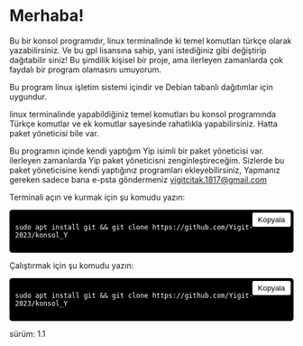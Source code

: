 # Merhaba!

Bu bir konsol programıdır, linux terminalinde ki temel komutları türkçe olarak
yazabilirsiniz. Ve bu gpl lisansına sahip, yani istediğiniz gibi değiştirip 
dağıtabilir siniz! Bu şimdilik kişisel bir proje, ama ilerleyen zamanlarda çok faydalı bir
program olamasını umuyorum.

Bu program linux işletim sistemi içindir ve Debian tabanlı dağıtımlar için uygundur.

linux terminalinde yapabildiğiniz temel komutları bu konsol programında Türkçe komutlar ve ek komutlar sayesinde rahatlıkla yapabilirsiniz.
Hatta paket yöneticisi bile var.

Bu programın içinde kendi yaptığım Yip isimli bir paket yöneticisi var. ilerleyen zamanlarda Yip paket yöneticisni zenginleştireceğim.
Sizlerde bu paket yöneticisine kendi yaptığınız programları ekleyebilirsiniz, Yapmanız gereken sadece bana e-psta göndermeniz
yigitcitak.1817@gmail.com


Terminali açın ve kurmak için şu komudu yazın:

<div style="background-color:#000; color:#fff; padding:10px; border-radius:5px; position:relative;">
  <button style="position:absolute; top:5px; right:5px; background-color:#fff; border:none; color:#000; padding:5px 10px; border-radius:3px;" onclick="navigator.clipboard.writeText('sudo apt install git && git clone https://github.com/Yigit-2023/konsol_Y')">Kopyala</button>
  <pre><code>sudo apt install git && git clone https://github.com/Yigit-2023/konsol_Y</code></pre>
</div>

Çalıştırmak için şu komudu yazın:

<div style="background-color:#000; color:#fff; padding:10px; border-radius:5px; position:relative;">
  <button style="position:absolute; top:5px; right:5px; background-color:#fff; border:none; color:#000; padding:5px 10px; border-radius:3px;" onclick="navigator.clipboard.writeText('cd konsol_Y && python3 main.py')">Kopyala</button>
  <pre><code>sudo apt install git && git clone https://github.com/Yigit-2023/konsol_Y</code></pre>
</div>






sürüm: 1.1
